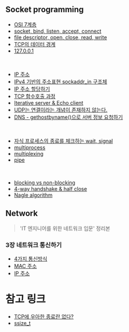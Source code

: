 ## Socket programming

- [OSI 7계층](https://github.com/evelyn82/network/blob/master/socket/osi7.md)
- [socket, bind, listen, accept, connect](https://github.com/evelyn82/network/blob/master/socket/socket.md)
- [file descriptor, open, close, read, write](https://github.com/evelyn82/network/blob/master/socket/file-descriptor.md)
- [TCP의 데이터 경계](https://github.com/evelyn82/network/blob/master/socket/boundary-of-tcp-transmission-data.md)
- [127.0.0.1](https://github.com/evelyn82/network/blob/master/socket/loopback-address.md)
<br>

- [IP 주소](https://github.com/evelyn82/network/blob/master/socket/ip.md)
- [IPv4 기반의 주소표현 sockaddr_in 구조체](https://github.com/evelyn82/network/blob/master/socket/sockaddr.md)
- [IP 주소 할당하기](https://github.com/evelyn82/network/blob/master/socket/allocate-ip.md)
- [TCP 함수호출 과정](https://github.com/evelyn82/network/blob/master/socket/tcp.md)
- [Iterative server & Echo client](https://github.com/evelyn82/network/blob/master/socket/iterative-server-and-echo-client.md)
- [UDP는 연결이라는 개념이 존재하지 않는다.](https://github.com/evelyn82/network/blob/master/socket/udp.md)
- [DNS - gethostbyname()으로 서버 정보 요청하기](https://github.com/evelyn82/network/blob/master/socket/dns.md)
<br>

- [자식 프로세스의 종료를 체크하는 wait, signal](https://github.com/evelyn82/network/blob/master/socket/zombie-check.md)
- [multiprocess](https://github.com/evelyn82/network/blob/master/socket/multiprocess.md)
- [multiplexing](https://github.com/evelyn82/network/blob/master/socket/multiplexing.md)
- [pipe](https://github.com/evelyn82/network/blob/master/socket/pipe.md)
<br>

- [blocking vs non-blocking](https://github.com/evelyn82/network/blob/master/socket/blocking-vs-non-blocking.md)
- [4-way handshake & half close](https://github.com/evelyn82/network/blob/master/socket/4-way-handshake.md)
- [Nagle algorithm](https://github.com/evelyn82/network/blob/master/socket/nagle-algorithm.md)

## Network

> 'IT 엔지니어를 위한 네트워크 입문' 정리본

### 3장 네트워크 통신하기

- [4가지 통신방식](https://github.com/evelyn82/network/blob/master/theory/cast.md)
- [MAC 주소](https://github.com/evelyn82/network/blob/master/theory/mac.md)
- [IP 주소](https://github.com/evelyn82/network/blob/master/theory/ip.md)

# 참고 링크

- [TCP에 우아한 종료란 없다?](https://sunyzero.tistory.com/269)
- [ssize_t](https://lacti.github.io/2011/01/08/different-between-size-t-ssize-t/)